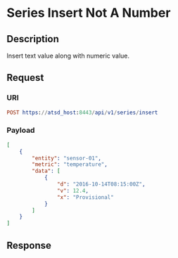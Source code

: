 # Series Insert Not A Number 

## Description

Insert text value along with numeric value. 

## Request

### URI

```elm
POST https://atsd_host:8443/api/v1/series/insert
```

### Payload
```json
[
    {
        "entity": "sensor-01",
        "metric": "temperature",
        "data": [
            {
                "d": "2016-10-14T08:15:00Z",
                "v": 12.4,
				"x": "Provisional"
            }
        ]
    }
]
```

## Response 

```
```
